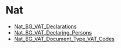 # Nat

* [Nat_BG_VAT_Declarations](Nat_BG_VAT_Declarations.md)
* [Nat_BG_VAT_Declaring_Persons](Nat_BG_VAT_Declaring_Persons.md)
* [Nat_BG_VAT_Document_Type_VAT_Codes](Nat_BG_VAT_Document_Type_VAT_Codes.md)

